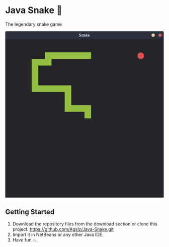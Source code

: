 # Java Snake 🐍

The legendary snake game

![Snake Screen](screenshots/Screenshot1.png) 

## Getting Started

1. Download the repository files from the download section or clone this project: https://github.com/Agslz/Java-Snake.git
2. Import it in NetBeans or any other Java IDE.
3. Have fun 💥.
